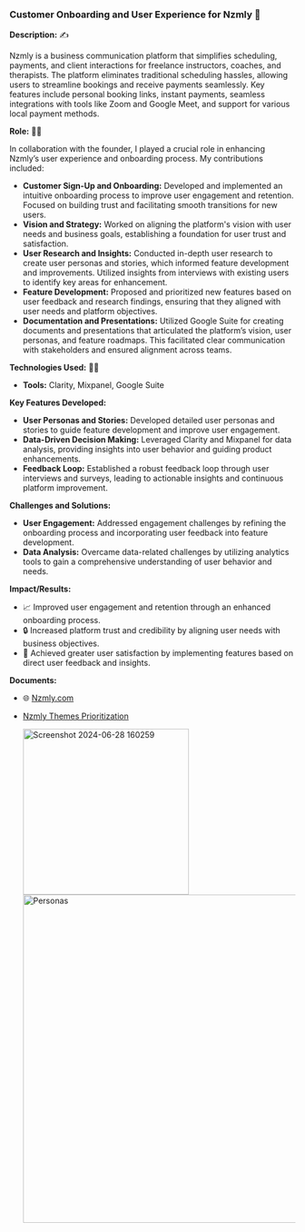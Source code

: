 ### Customer Onboarding and User Experience for Nzmly 📝

**Description:**  ✍️

Nzmly is a business communication platform that simplifies scheduling, payments, and client interactions for freelance instructors, coaches, and therapists. The platform eliminates traditional scheduling hassles, allowing users to streamline bookings and receive payments seamlessly. Key features include personal booking links, instant payments, seamless integrations with tools like Zoom and Google Meet, and support for various local payment methods.

**Role:**  👷‍♂️

In collaboration with the founder, I played a crucial role in enhancing Nzmly’s user experience and onboarding process. My contributions included:

- **Customer Sign-Up and Onboarding:** Developed and implemented an intuitive onboarding process to improve user engagement and retention. Focused on building trust and facilitating smooth transitions for new users.
- **Vision and Strategy:** Worked on aligning the platform's vision with user needs and business goals, establishing a foundation for user trust and satisfaction.
- **User Research and Insights:** Conducted in-depth user research to create user personas and stories, which informed feature development and improvements. Utilized insights from interviews with existing users to identify key areas for enhancement.
- **Feature Development:** Proposed and prioritized new features based on user feedback and research findings, ensuring that they aligned with user needs and platform objectives.
- **Documentation and Presentations:** Utilized Google Suite for creating documents and presentations that articulated the platform’s vision, user personas, and feature roadmaps. This facilitated clear communication with stakeholders and ensured alignment across teams.

**Technologies Used:**  🧑‍💻
- **Tools:** Clarity, Mixpanel, Google Suite

**Key Features Developed:**

- **User Personas and Stories:** Developed detailed user personas and stories to guide feature development and improve user engagement.
- **Data-Driven Decision Making:** Leveraged Clarity and Mixpanel for data analysis, providing insights into user behavior and guiding product enhancements.
- **Feedback Loop:** Established a robust feedback loop through user interviews and surveys, leading to actionable insights and continuous platform improvement.

**Challenges and Solutions:**  
- **User Engagement:** Addressed engagement challenges by refining the onboarding process and incorporating user feedback into feature development.
- **Data Analysis:** Overcame data-related challenges by utilizing analytics tools to gain a comprehensive understanding of user behavior and needs.

**Impact/Results:**  
- 📈 Improved user engagement and retention through an enhanced onboarding process.
- 🔒 Increased platform trust and credibility by aligning user needs with business objectives.
- 🌟 Achieved greater user satisfaction by implementing features based on direct user feedback and insights.

**Documents:**  
- 🌐 [Nzmly.com](https://www.nzmly.com)
- [Nzmly Themes Prioritization](https://github.com/user-attachments/files/16494886/Nzmly.Themes.Prioritization.pdf)
  
  <img width="292" alt="Screenshot 2024-06-28 160259" src="https://github.com/user-attachments/assets/5ff9e1e2-a7ff-4cf5-a4c3-9fe5b7e740f8">

  <img width="578" alt="Personas" src="https://github.com/user-attachments/assets/6f2cb8f3-e6f2-4920-872f-24c600d25511">
